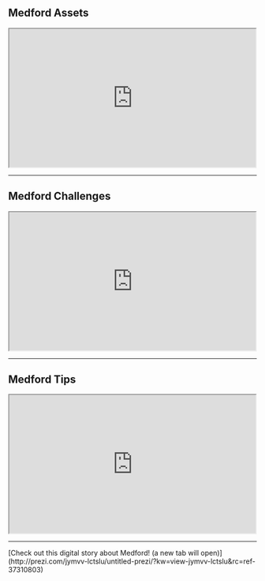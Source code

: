 ## Medford Assets

<iframe src='https://drive.google.com/file/d/0B2rdYqUcYRPYaEtwUGlRaFdfNkU/preview' width='500' height='280'></iframe>

___

## Medford Challenges

<iframe src='https://drive.google.com/file/d/0B2rdYqUcYRPYNmVKWnkxZXM2Rzg/preview' width='500' height='280'></iframe>

___

## Medford Tips

<iframe src='https://drive.google.com/file/d/0B2rdYqUcYRPYMTNVRW5oaWUyQ00/preview' width='500' height='280'></iframe>

___

<div class='resource-external'>
[Check out this digital story about Medford! (a new tab will open)](http://prezi.com/jymvv-lctslu/untitled-prezi/?kw=view-jymvv-lctslu&rc=ref-37310803)
</div>
